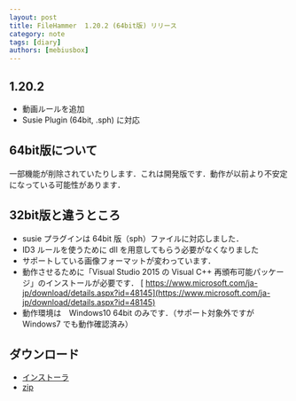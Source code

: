 ```yaml
---
layout: post
title: FileHammer  1.20.2 (64bit版) リリース
category: note
tags: [diary]
authors: [mebiusbox]
---
```


## 1.20.2
- 動画ルールを追加
- Susie Plugin (64bit, .sph) に対応

## 64bit版について

一部機能が削除されていたりします．これは開発版です．動作が以前より不安定になっている可能性があります．

## 32bit版と違うところ
- susie プラグインは 64bit 版（sph）ファイルに対応しました．
- ID3 ルールを使うために dll を用意してもらう必要がなくなりました
- サポートしている画像フォーマットが変わっています．
- 動作させるために「Visual Studio 2015 の Visual C++ 再頒布可能パッケージ」のインストールが必要です． [
https://www.microsoft.com/ja-jp/download/details.aspx?id=48145](https://www.microsoft.com/ja-jp/download/details.aspx?id=48145)
- 動作環境は　Windows10 64bit のみです．（サポート対象外ですが Windows7 でも動作確認済み）

## ダウンロード

- [インストーラ](http://mebiusbox.sakura.ne.jp/bin/dl.php?dl=FileHammerSetupX64)
- [zip](http://mebiusbox.sakura.ne.jp/bin/dl.php?dl=FileHammerX64)
